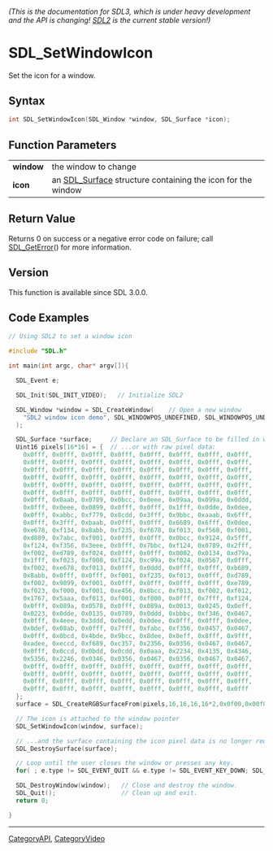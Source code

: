 ###### (This is the documentation for SDL3, which is under heavy development and the API is changing! [SDL2](https://wiki.libsdl.org/SDL2/) is the current stable version!)
# SDL_SetWindowIcon

Set the icon for a window.

## Syntax

```c
int SDL_SetWindowIcon(SDL_Window *window, SDL_Surface *icon);

```

## Function Parameters

|                |                                                                            |
| -------------- | -------------------------------------------------------------------------- |
| **window**     | the window to change                                                       |
| **icon**       | an [SDL_Surface](SDL_Surface) structure containing the icon for the window |

## Return Value

Returns 0 on success or a negative error code on failure; call
[SDL_GetError](SDL_GetError)() for more information.

## Version

This function is available since SDL 3.0.0.

## Code Examples

```c++
// Using SDL2 to set a window icon

#include "SDL.h"

int main(int argc, char* argv[]){

  SDL_Event e;

  SDL_Init(SDL_INIT_VIDEO);   // Initialize SDL2

  SDL_Window *window = SDL_CreateWindow(    // Open a new window
    "SDL2 window icon demo", SDL_WINDOWPOS_UNDEFINED, SDL_WINDOWPOS_UNDEFINED, 640, 480, SDL_WINDOW_RESIZABLE
  );

  SDL_Surface *surface;     // Declare an SDL_Surface to be filled in with pixel data from an image file
  Uint16 pixels[16*16] = {  // ...or with raw pixel data:
    0x0fff, 0x0fff, 0x0fff, 0x0fff, 0x0fff, 0x0fff, 0x0fff, 0x0fff,
    0x0fff, 0x0fff, 0x0fff, 0x0fff, 0x0fff, 0x0fff, 0x0fff, 0x0fff,
    0x0fff, 0x0fff, 0x0fff, 0x0fff, 0x0fff, 0x0fff, 0x0fff, 0x0fff,
    0x0fff, 0x0fff, 0x0fff, 0x0fff, 0x0fff, 0x0fff, 0x0fff, 0x0fff,
    0x0fff, 0x0fff, 0x0fff, 0x0fff, 0x0fff, 0x0fff, 0x0fff, 0x0fff,
    0x0fff, 0x0fff, 0x0fff, 0x0fff, 0x0fff, 0x0fff, 0x0fff, 0x0fff,
    0x0fff, 0x0aab, 0x0789, 0x0bcc, 0x0eee, 0x09aa, 0x099a, 0x0ddd,
    0x0fff, 0x0eee, 0x0899, 0x0fff, 0x0fff, 0x1fff, 0x0dde, 0x0dee,
    0x0fff, 0xabbc, 0xf779, 0x8cdd, 0x3fff, 0x9bbc, 0xaaab, 0x6fff,
    0x0fff, 0x3fff, 0xbaab, 0x0fff, 0x0fff, 0x6689, 0x6fff, 0x0dee,
    0xe678, 0xf134, 0x8abb, 0xf235, 0xf678, 0xf013, 0xf568, 0xf001,
    0xd889, 0x7abc, 0xf001, 0x0fff, 0x0fff, 0x0bcc, 0x9124, 0x5fff,
    0xf124, 0xf356, 0x3eee, 0x0fff, 0x7bbc, 0xf124, 0x0789, 0x2fff,
    0xf002, 0xd789, 0xf024, 0x0fff, 0x0fff, 0x0002, 0x0134, 0xd79a,
    0x1fff, 0xf023, 0xf000, 0xf124, 0xc99a, 0xf024, 0x0567, 0x0fff,
    0xf002, 0xe678, 0xf013, 0x0fff, 0x0ddd, 0x0fff, 0x0fff, 0xb689,
    0x8abb, 0x0fff, 0x0fff, 0xf001, 0xf235, 0xf013, 0x0fff, 0xd789,
    0xf002, 0x9899, 0xf001, 0x0fff, 0x0fff, 0x0fff, 0x0fff, 0xe789,
    0xf023, 0xf000, 0xf001, 0xe456, 0x8bcc, 0xf013, 0xf002, 0xf012,
    0x1767, 0x5aaa, 0xf013, 0xf001, 0xf000, 0x0fff, 0x7fff, 0xf124,
    0x0fff, 0x089a, 0x0578, 0x0fff, 0x089a, 0x0013, 0x0245, 0x0eff,
    0x0223, 0x0dde, 0x0135, 0x0789, 0x0ddd, 0xbbbc, 0xf346, 0x0467,
    0x0fff, 0x4eee, 0x3ddd, 0x0edd, 0x0dee, 0x0fff, 0x0fff, 0x0dee,
    0x0def, 0x08ab, 0x0fff, 0x7fff, 0xfabc, 0xf356, 0x0457, 0x0467,
    0x0fff, 0x0bcd, 0x4bde, 0x9bcc, 0x8dee, 0x8eff, 0x8fff, 0x9fff,
    0xadee, 0xeccd, 0xf689, 0xc357, 0x2356, 0x0356, 0x0467, 0x0467,
    0x0fff, 0x0ccd, 0x0bdd, 0x0cdd, 0x0aaa, 0x2234, 0x4135, 0x4346,
    0x5356, 0x2246, 0x0346, 0x0356, 0x0467, 0x0356, 0x0467, 0x0467,
    0x0fff, 0x0fff, 0x0fff, 0x0fff, 0x0fff, 0x0fff, 0x0fff, 0x0fff,
    0x0fff, 0x0fff, 0x0fff, 0x0fff, 0x0fff, 0x0fff, 0x0fff, 0x0fff,
    0x0fff, 0x0fff, 0x0fff, 0x0fff, 0x0fff, 0x0fff, 0x0fff, 0x0fff,
    0x0fff, 0x0fff, 0x0fff, 0x0fff, 0x0fff, 0x0fff, 0x0fff, 0x0fff
  };
  surface = SDL_CreateRGBSurfaceFrom(pixels,16,16,16,16*2,0x0f00,0x00f0,0x000f,0xf000);

  // The icon is attached to the window pointer
  SDL_SetWindowIcon(window, surface);

  // ...and the surface containing the icon pixel data is no longer required.
  SDL_DestroySurface(surface);

  // Loop until the user closes the window or presses any key.
  for( ; e.type != SDL_EVENT_QUIT && e.type != SDL_EVENT_KEY_DOWN; SDL_PollEvent(&e));

  SDL_DestroyWindow(window);   // Close and destroy the window.
  SDL_Quit();                  // Clean up and exit.
  return 0;

}
```

----
[CategoryAPI](CategoryAPI), [CategoryVideo](CategoryVideo)

